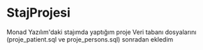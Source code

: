 # StajProjesi
Monad Yazılım'daki stajımda yaptığım proje
Veri tabanı dosyalarını (proje_patient.sql ve proje_persons.sql) sonradan ekledim
